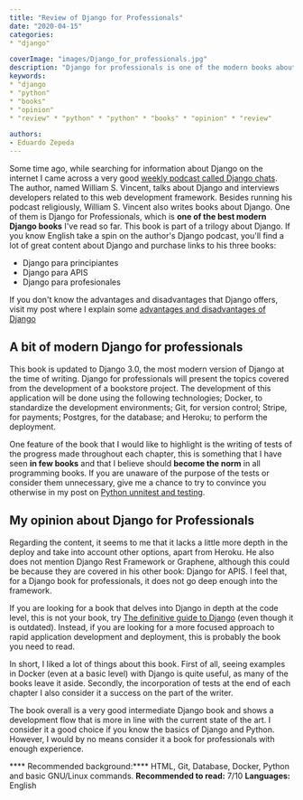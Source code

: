 ```yaml
---
title: "Review of Django for Professionals"
date: "2020-04-15"
categories:
* "django"

coverImage: "images/Django_for_professionals.jpg"
description: "Django for professionals is one of the modern books about the Django web development framework. This post is my take on the book."
keywords:
* "django
* "python"
* "books"
* "opinion"
* "review" * "python" * "python" * "books" * "opinion" * "review"

authors:
- Eduardo Zepeda
---
```


Some time ago, while searching for information about Django on the internet I came across a very good [weekly podcast called Django chats](https://djangochat.com/). The author, named William S. Vincent, talks about Django and interviews developers related to this web development framework. Besides running his podcast religiously, William S. Vincent also writes books about Django. One of them is Django for Professionals, which is **one of the best modern Django books** I've read so far. This book is part of a trilogy about Django. If you know English take a spin on the author's Django podcast, you'll find a lot of great content about Django and purchase links to his three books:

* Django para principiantes
* Django para APIS
* Django para profesionales

If you don't know the advantages and disadvantages that Django offers, visit my post where I explain some [advantages and disadvantages of Django](/why-should-you-use-django-framework/)

## A bit of modern Django for professionals

This book is updated to Django 3.0, the most modern version of Django at the time of writing. Django for professionals will present the topics covered from the development of a bookstore project. The development of this application will be done using the following technologies; Docker, to standardize the development environments; Git, for version control; Stripe, for payments; Postgres, for the database; and Heroku; to perform the deployment.

One feature of the book that I would like to highlight is the writing of tests of the progress made throughout each chapter, this is something that I have seen **in few books** and that I believe should **become the norm** in all programming books. If you are unaware of the purpose of the tests or consider them unnecessary, give me a chance to try to convince you otherwise in my post on [Python unnitest and testing](/unittest-python-valen-la-pena-los-tests-en-python/).

## My opinion about Django for Professionals

Regarding the content, it seems to me that it lacks a little more depth in the deploy and take into account other options, apart from Heroku. He also does not mention Django Rest Framework or Graphene, although this could be because they are covered in his other book: Django for APIS. I feel that, for a Django book for professionals, it does not go deep enough into the framework.

If you are looking for a book that delves into Django in depth at the code level, this is not your book, try [The definitive guide to Django](/the-definitive-guide-to-django/) (even though it is outdated). Instead, if you are looking for a more focused approach to rapid application development and deployment, this is probably the book you need to read.

In short, I liked a lot of things about this book. First of all, seeing examples in Docker (even at a basic level) with Django is quite useful, as many of the books leave it aside. Secondly, the incorporation of tests at the end of each chapter I also consider it a success on the part of the writer.

The book overall is a very good intermediate Django book and shows a development flow that is more in line with the current state of the art. I consider it a good choice if you know the basics of Django and Python. However, I would by no means consider it a book for professionals with enough experience.

**** Recommended background:**** HTML, Git, Database, Docker, Python and basic GNU/Linux commands.
**Recommended to read:** 7/10
**Languages:** English